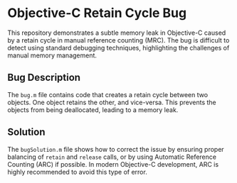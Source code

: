 # Objective-C Retain Cycle Bug

This repository demonstrates a subtle memory leak in Objective-C caused by a retain cycle in manual reference counting (MRC). The bug is difficult to detect using standard debugging techniques, highlighting the challenges of manual memory management.

## Bug Description
The `bug.m` file contains code that creates a retain cycle between two objects.  One object retains the other, and vice-versa. This prevents the objects from being deallocated, leading to a memory leak.

## Solution
The `bugSolution.m` file shows how to correct the issue by ensuring proper balancing of `retain` and `release` calls, or by using Automatic Reference Counting (ARC) if possible.  In modern Objective-C development, ARC is highly recommended to avoid this type of error.